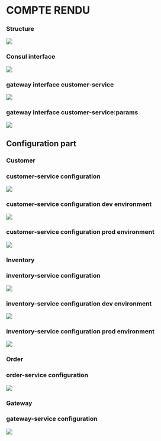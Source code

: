 <h1>COMPTE RENDU</h1>
<h3>Structure</h3>
<img src="screenshots/structure.png">
<h3>Consul interface</h3>
<img src="screenshots/Consul_interface.png">
<h3>gateway interface customer-service</h3>
<img src="screenshots/gateway_interface_customer-service.png">
<h3>gateway interface customer-service:params</h3>
<img src="screenshots/gateway_interface_customer-service_params.png">
<h2>Configuration part</h2>


<h3>Customer</h3>
<h3>customer-service configuration</h3>
<img src="screenshots/customer-service_configuration.png">

<h3>customer-service configuration dev environment </h3>
<img src="screenshots/customer-service_configuration_dev.png">

<h3>customer-service configuration prod environment </h3>
<img src="screenshots/customer-service_configuration_prod.png">


<h3>Inventory</h3>
<h3>inventory-service configuration</h3>
<img src="screenshots/inventory-service_configuration.png">

<h3>inventory-service configuration dev environment </h3>
<img src="screenshots/inventory-service_configuration_dev.png">

<h3>inventory-service configuration prod environment </h3>
<img src="screenshots/inventory-service_configuration_prod.png">


<h3>Order</h3>
<h3>order-service configuration</h3>
<img src="screenshots/order-service_configuration.png">


<h3>Gateway</h3>
<h3>gateway-service configuration</h3>
<img src="screenshots/gateway-service_configuration.png">